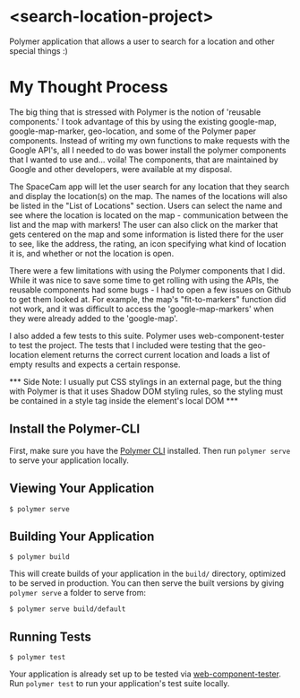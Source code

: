 # \<search-location-project\>

Polymer application that allows a user to search for a location and other special things :)

# My Thought Process

The big thing that is stressed with Polymer is the notion of 'reusable
components.' I took advantage of this by using the existing google-map,
google-map-marker, geo-location, and some of the Polymer paper components.
Instead of writing my own functions to make requests with the
Google API's, all I needed to do was bower install the polymer components that I
wanted to use and... voila! The components, that are maintained by Google and
other developers, were available at my disposal.

The SpaceCam app will let the user search for any location that they search and
display the location(s) on the map. The names of the locations will also be
listed in the "List of Locations" section. Users can select the name and
see where the location is located on the map - communication between the list
and the map with markers! The user can also click on the marker that gets
centered on the map and some information is listed there for the user to see,
like the address, the rating, an icon specifying what kind of location it is,
and whether or not the location is open.

There were a few limitations with using the Polymer components that I did. While
it was nice to save some time to get rolling with using the APIs, the reusable
components had some bugs - I had to open a few issues on Github to get them
looked at. For example, the map's "fit-to-markers" function did not work, and it
was difficult to access the 'google-map-markers' when they were already added to
the 'google-map'.

I also added a few tests to this suite. Polymer uses web-component-tester to
test the project. The tests that I included were testing that the geo-location
element returns the correct current location and loads a list of empty results
and expects a certain response. 

*** Side Note: I usually put CSS stylings in an external page, but the thing
with Polymer is that it uses Shadow DOM styling rules, so the styling must be
contained in a style tag inside the element's local DOM ***

## Install the Polymer-CLI

First, make sure you have the [Polymer CLI](https://www.npmjs.com/package/polymer-cli) installed. Then run `polymer serve` to serve your application locally.

## Viewing Your Application

```
$ polymer serve
```

## Building Your Application

```
$ polymer build
```

This will create builds of your application in the `build/` directory, optimized to be served in production. You can then serve the built versions by giving `polymer serve` a folder to serve from:

```
$ polymer serve build/default
```

## Running Tests

```
$ polymer test
```

Your application is already set up to be tested via [web-component-tester](https://github.com/Polymer/web-component-tester). Run `polymer test` to run your application's test suite locally.

